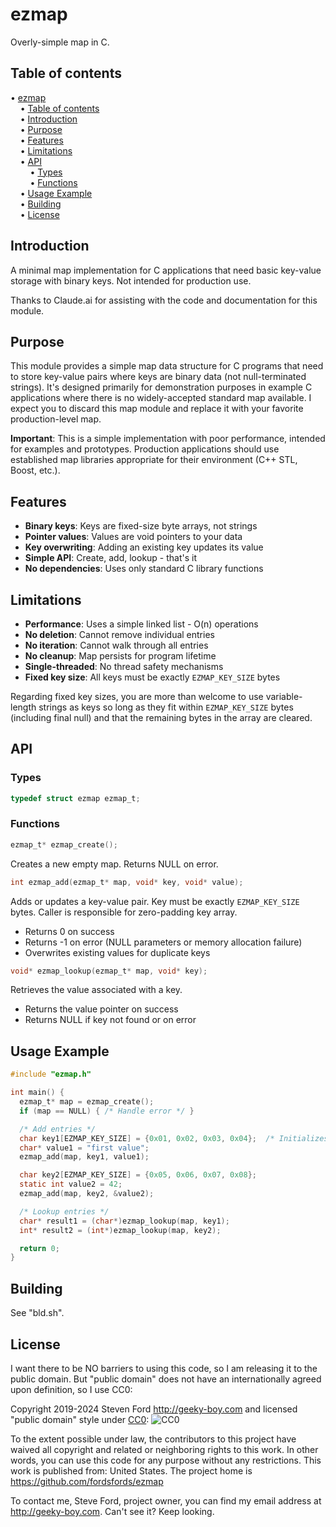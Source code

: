 # ezmap
Overly-simple map in C.


## Table of contents

<!-- mdtoc-start -->
&bull; [ezmap](#ezmap)  
&nbsp;&nbsp;&nbsp;&nbsp;&bull; [Table of contents](#table-of-contents)  
&nbsp;&nbsp;&nbsp;&nbsp;&bull; [Introduction](#introduction)  
&nbsp;&nbsp;&nbsp;&nbsp;&bull; [Purpose](#purpose)  
&nbsp;&nbsp;&nbsp;&nbsp;&bull; [Features](#features)  
&nbsp;&nbsp;&nbsp;&nbsp;&bull; [Limitations](#limitations)  
&nbsp;&nbsp;&nbsp;&nbsp;&bull; [API](#api)  
&nbsp;&nbsp;&nbsp;&nbsp;&nbsp;&nbsp;&nbsp;&nbsp;&bull; [Types](#types)  
&nbsp;&nbsp;&nbsp;&nbsp;&nbsp;&nbsp;&nbsp;&nbsp;&bull; [Functions](#functions)  
&nbsp;&nbsp;&nbsp;&nbsp;&bull; [Usage Example](#usage-example)  
&nbsp;&nbsp;&nbsp;&nbsp;&bull; [Building](#building)  
&nbsp;&nbsp;&nbsp;&nbsp;&bull; [License](#license)  
<!-- TOC created by '../mdtoc/mdtoc.pl README.md' (see https://github.com/fordsfords/mdtoc) -->
<!-- mdtoc-end -->


## Introduction

A minimal map implementation for C applications that need basic key-value storage with binary keys.
Not intended for production use.

Thanks to Claude.ai for assisting with the code and documentation for this module.

## Purpose

This module provides a simple map data structure for C programs that need to store key-value pairs
where keys are binary data (not null-terminated strings).
It's designed primarily for demonstration purposes in example C applications where there is no
widely-accepted standard map available.
I expect you to discard this map module and replace it with your favorite production-level map.

**Important**: This is a simple implementation with poor performance,
intended for examples and prototypes.
Production applications should use established map libraries appropriate
for their environment (C++ STL, Boost, etc.).

## Features

- **Binary keys**: Keys are fixed-size byte arrays, not strings
- **Pointer values**: Values are void pointers to your data
- **Key overwriting**: Adding an existing key updates its value
- **Simple API**: Create, add, lookup - that's it
- **No dependencies**: Uses only standard C library functions

## Limitations

- **Performance**: Uses a simple linked list - O(n) operations
- **No deletion**: Cannot remove individual entries
- **No iteration**: Cannot walk through all entries
- **No cleanup**: Map persists for program lifetime
- **Single-threaded**: No thread safety mechanisms
- **Fixed key size**: All keys must be exactly `EZMAP_KEY_SIZE` bytes

Regarding fixed key sizes, you are more than welcome to use
variable-length strings as keys so long as they fit within
`EZMAP_KEY_SIZE` bytes (including final null)
and that the remaining bytes in the array are cleared.

## API

### Types

```c
typedef struct ezmap ezmap_t;
```

### Functions

```c
ezmap_t* ezmap_create();
```
Creates a new empty map. Returns NULL on error.

```c
int ezmap_add(ezmap_t* map, void* key, void* value);
```

Adds or updates a key-value pair. Key must be exactly `EZMAP_KEY_SIZE` bytes.
Caller is responsible for zero-padding key array.
- Returns 0 on success
- Returns -1 on error (NULL parameters or memory allocation failure)
- Overwrites existing values for duplicate keys

```c
void* ezmap_lookup(ezmap_t* map, void* key);
```
Retrieves the value associated with a key.
- Returns the value pointer on success
- Returns NULL if key not found or on error

## Usage Example

```c
#include "ezmap.h"

int main() {
  ezmap_t* map = ezmap_create();
  if (map == NULL) { /* Handle error */ }

  /* Add entries */
  char key1[EZMAP_KEY_SIZE] = {0x01, 0x02, 0x03, 0x04};  /* Initializes rest of bytes to 0. */
  char* value1 = "first value";
  ezmap_add(map, key1, value1);

  char key2[EZMAP_KEY_SIZE] = {0x05, 0x06, 0x07, 0x08};
  static int value2 = 42;
  ezmap_add(map, key2, &value2);

  /* Lookup entries */
  char* result1 = (char*)ezmap_lookup(map, key1);
  int* result2 = (int*)ezmap_lookup(map, key2);

  return 0;
}
```

## Building

See "bld.sh".


## License

I want there to be NO barriers to using this code, so I am releasing it to the public domain.
But "public domain" does not have an internationally agreed upon definition, so I use CC0:

Copyright 2019-2024 Steven Ford http://geeky-boy.com and licensed
"public domain" style under
[CC0](http://creativecommons.org/publicdomain/zero/1.0/):
![CC0](https://licensebuttons.net/p/zero/1.0/88x31.png "CC0")

To the extent possible under law, the contributors to this project have
waived all copyright and related or neighboring rights to this work.
In other words, you can use this code for any purpose without any
restrictions.  This work is published from: United States.  The project home
is https://github.com/fordsfords/ezmap

To contact me, Steve Ford, project owner, you can find my email address
at http://geeky-boy.com.  Can't see it?  Keep looking.
